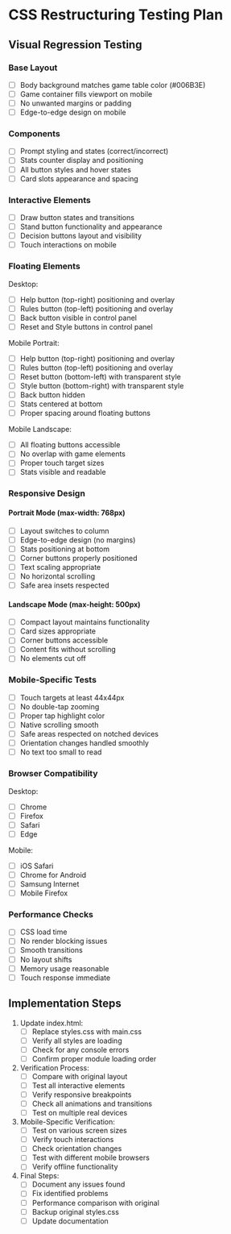 # CSS Restructuring Testing Plan

## Visual Regression Testing

### Base Layout
- [ ] Body background matches game table color (#006B3E)
- [ ] Game container fills viewport on mobile
- [ ] No unwanted margins or padding
- [ ] Edge-to-edge design on mobile

### Components
- [ ] Prompt styling and states (correct/incorrect)
- [ ] Stats counter display and positioning
- [ ] All button styles and hover states
- [ ] Card slots appearance and spacing

### Interactive Elements
- [ ] Draw button states and transitions
- [ ] Stand button functionality and appearance
- [ ] Decision buttons layout and visibility
- [ ] Touch interactions on mobile

### Floating Elements
Desktop:
- [ ] Help button (top-right) positioning and overlay
- [ ] Rules button (top-left) positioning and overlay
- [ ] Back button visible in control panel
- [ ] Reset and Style buttons in control panel

Mobile Portrait:
- [ ] Help button (top-right) positioning and overlay
- [ ] Rules button (top-left) positioning and overlay
- [ ] Reset button (bottom-left) with transparent style
- [ ] Style button (bottom-right) with transparent style
- [ ] Back button hidden
- [ ] Stats centered at bottom
- [ ] Proper spacing around floating buttons

Mobile Landscape:
- [ ] All floating buttons accessible
- [ ] No overlap with game elements
- [ ] Proper touch target sizes
- [ ] Stats visible and readable

### Responsive Design
#### Portrait Mode (max-width: 768px)
- [ ] Layout switches to column
- [ ] Edge-to-edge design (no margins)
- [ ] Stats positioning at bottom
- [ ] Corner buttons properly positioned
- [ ] Text scaling appropriate
- [ ] No horizontal scrolling
- [ ] Safe area insets respected

#### Landscape Mode (max-height: 500px)
- [ ] Compact layout maintains functionality
- [ ] Card sizes appropriate
- [ ] Corner buttons accessible
- [ ] Content fits without scrolling
- [ ] No elements cut off

### Mobile-Specific Tests
- [ ] Touch targets at least 44x44px
- [ ] No double-tap zooming
- [ ] Proper tap highlight color
- [ ] Native scrolling smooth
- [ ] Safe areas respected on notched devices
- [ ] Orientation changes handled smoothly
- [ ] No text too small to read

### Browser Compatibility
Desktop:
- [ ] Chrome
- [ ] Firefox
- [ ] Safari
- [ ] Edge

Mobile:
- [ ] iOS Safari
- [ ] Chrome for Android
- [ ] Samsung Internet
- [ ] Mobile Firefox

### Performance Checks
- [ ] CSS load time
- [ ] No render blocking issues
- [ ] Smooth transitions
- [ ] No layout shifts
- [ ] Memory usage reasonable
- [ ] Touch response immediate

## Implementation Steps

1. Update index.html:
   - [ ] Replace styles.css with main.css
   - [ ] Verify all styles are loading
   - [ ] Check for any console errors
   - [ ] Confirm proper module loading order

2. Verification Process:
   - [ ] Compare with original layout
   - [ ] Test all interactive elements
   - [ ] Verify responsive breakpoints
   - [ ] Check all animations and transitions
   - [ ] Test on multiple real devices

3. Mobile-Specific Verification:
   - [ ] Test on various screen sizes
   - [ ] Verify touch interactions
   - [ ] Check orientation changes
   - [ ] Test with different mobile browsers
   - [ ] Verify offline functionality

4. Final Steps:
   - [ ] Document any issues found
   - [ ] Fix identified problems
   - [ ] Performance comparison with original
   - [ ] Backup original styles.css
   - [ ] Update documentation
